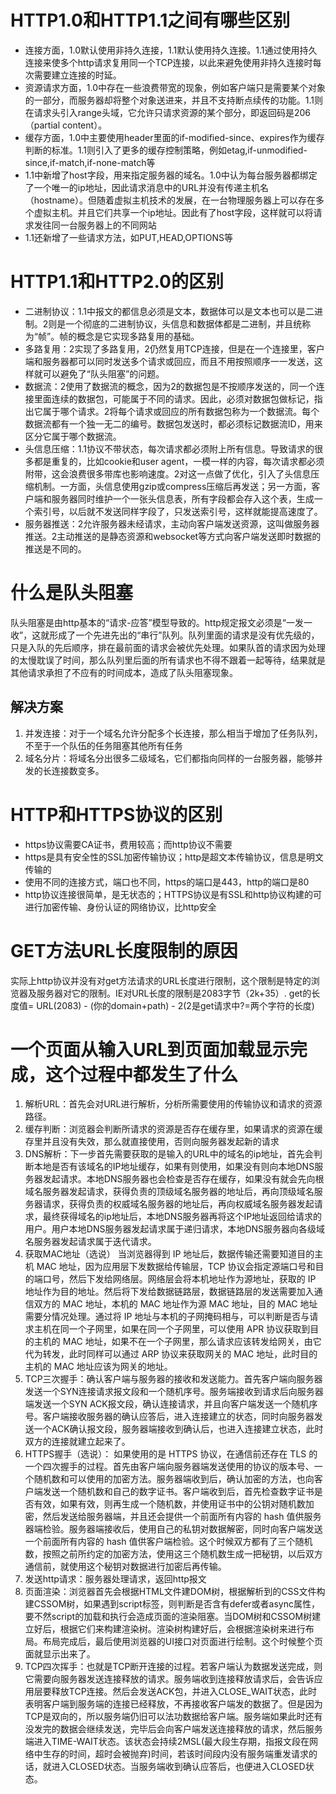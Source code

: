 # HTTP1.0和HTTP1.1之间有哪些区别
- 连接方面，1.0默认使用非持久连接，1.1默认使用持久连接。1.1通过使用持久连接来使多个http请求复用同一个TCP连接，以此来避免使用非持久连接时每次需要建立连接的时延。
- 资源请求方面，1.0中存在一些浪费带宽的现象，例如客户端只是需要某个对象的一部分，而服务器却将整个对象送进来，并且不支持断点续传的功能。1.1则在请求头引入range头域，它允许只请求资源的某个部分，即返回码是206（partial content）。
- 缓存方面，1.0中主要使用header里面的if-modified-since、expires作为缓存判断的标准。1.1则引入了更多的缓存控制策略，例如etag,if-unmodified-since,if-match,if-none-match等
- 1.1中新增了host字段，用来指定服务器的域名。1.0中认为每台服务器都绑定了一个唯一的ip地址，因此请求消息中的URL并没有传递主机名（hostname）。但随着虚拟主机技术的发展，在一台物理服务器上可以存在多个虚拟主机。并且它们共享一个ip地址。因此有了host字段，这样就可以将请求发往同一台服务器上的不同网站
- 1.1还新增了一些请求方法，如PUT,HEAD,OPTIONS等
# HTTP1.1和HTTP2.0的区别
- 二进制协议：1.1中报文的都信息必须是文本，数据体可以是文本也可以是二进制。2则是一个彻底的二进制协议，头信息和数据体都是二进制，并且统称为“帧”。帧的概念是它实现多路复用的基础。
- 多路复用：2实现了多路复用，2仍然复用TCP连接，但是在一个连接里，客户端和服务器都可以同时发送多个请求或回应，而且不用按照顺序一一发送，这样就可以避免了“队头阻塞”的问题。
- 数据流：2使用了数据流的概念，因为2的数据包是不按顺序发送的，同一个连接里面连续的数据包，可能属于不同的请求。因此，必须对数据包做标记，指出它属于哪个请求。2将每个请求或回应的所有数据包称为一个数据流。每个数据流都有一个独一无二的编号。数据包发送时，都必须标记数据流ID，用来区分它属于哪个数据流。
- 头信息压缩：1.1协议不带状态，每次请求都必须附上所有信息。导致请求的很多都是重复的，比如cookie和user agent，一模一样的内容，每次请求都必须附带，这会浪费很多带库也影响速度。2对这一点做了优化，引入了头信息压缩机制。一方面，头信息使用gzip或compress压缩后再发送；另一方面，客户端和服务器同时维护一个一张头信息表，所有字段都会存入这个表，生成一个索引号，以后就不发送同样字段了，只发送索引号，这样就能提高速度了。
- 服务器推送：2允许服务器未经请求，主动向客户端发送资源，这叫做服务器推送。2主动推送的是静态资源和websocket等方式向客户端发送即时数据的推送是不同的。
# 什么是队头阻塞
队头阻塞是由http基本的“请求-应答”模型导致的。http规定报文必须是“一发一收”，这就形成了一个先进先出的“串行”队列。队列里面的请求是没有优先级的，只是入队的先后顺序，排在最前面的请求会被优先处理。如果队首的请求因为处理的太慢耽误了时间，那么队列里后面的所有请求也不得不跟着一起等待，结果就是其他请求承担了不应有的时间成本，造成了队头阻塞现象。
## 解决方案
1. 并发连接：对于一个域名允许分配多个长连接，那么相当于增加了任务队列，不至于一个队伍的任务阻塞其他所有任务
2. 域名分片：将域名分出很多二级域名，它们都指向同样的一台服务器，能够并发的长连接数变多。
# HTTP和HTTPS协议的区别
- https协议需要CA证书，费用较高；而http协议不需要
- https是具有安全性的SSL加密传输协议；http是超文本传输协议，信息是明文传输的
- 使用不同的连接方式，端口也不同，https的端口是443，http的端口是80
- http协议连接很简单，是无状态的；HTTPS协议是有SSL和http协议构建的可进行加密传输、身份认证的网络协议，比http安全
# GET方法URL长度限制的原因
实际上http协议并没有对get方法请求的URL长度进行限制，这个限制是特定的浏览器及服务器对它的限制。IE对URL长度的限制是2083字节（2k+35）.
get的长度值= URL(2083) - (你的domain+path) - 2(2是get请求中?=两个字符的长度)
# 一个页面从输入URL到页面加载显示完成，这个过程中都发生了什么
1. 解析URL：首先会对URL进行解析，分析所需要使用的传输协议和请求的资源路径。
2. 缓存判断：浏览器会判断所请求的资源是否存在缓存里，如果请求的资源在缓存里并且没有失效，那么就直接使用，否则向服务器发起新的请求
3. DNS解析：下一步首先需要获取的是输入的URL中的域名的ip地址，首先会判断本地是否有该域名的IP地址缓存，如果有则使用，如果没有则向本地DNS服务器发起请求。本地DNS服务器也会检查是否存在缓存，如果没有就会先向根域名服务器发起请求，获得负责的顶级域名服务器的地址后，再向顶级域名服务器请求，获得负责的权威域名服务器的地址后，再向权威域名服务器发起请求，最终获得域名的ip地址后，本地DNS服务器再将这个IP地址返回给请求的用户。用户本地DNS服务器发起请求属于递归请求，本地DNS服务器向各级域名服务器发起请求属于迭代请求。
4. 获取MAC地址（选说） 当浏览器得到 IP 地址后，数据传输还需要知道目的主机 MAC 地址，因为应用层下发数据给传输层，TCP 协议会指定源端口号和目的端口号，然后下发给网络层。网络层会将本机地址作为源地址，获取的 IP 地址作为目的地址。然后将下发给数据链路层，数据链路层的发送需要加入通信双方的 MAC 地址，本机的 MAC 地址作为源 MAC 地址，目的 MAC 地址需要分情况处理。通过将 IP 地址与本机的子网掩码相与，可以判断是否与请求主机在同一个子网里，如果在同一个子网里，可以使用 APR 协议获取到目的主机的 MAC 地址，如果不在一个子网里，那么请求应该转发给网关，由它代为转发，此时同样可以通过 ARP 协议来获取网关的 MAC 地址，此时目的主机的 MAC 地址应该为网关的地址。
5. TCP三次握手：确认客户端与服务器的接收和发送能力。首先客户端向服务器发送一个SYN连接请求报文段和一个随机序号。服务端接收到请求后向服务器端发送一个SYN ACK报文段，确认连接请求，并且向客户端发送一个随机序号。客户端接收服务器的确认应答后，进入连接建立的状态，同时向服务器发送一个ACK确认报文段，服务器端接收到确认后，也进入连接建立状态，此时双方的连接就建立起来了。
6. HTTPS握手（选说）： 如果使用的是 HTTPS 协议，在通信前还存在 TLS 的一个四次握手的过程。首先由客户端向服务器端发送使用的协议的版本号、一个随机数和可以使用的加密方法。服务器端收到后，确认加密的方法，也向客户端发送一个随机数和自己的数字证书。客户端收到后，首先检查数字证书是否有效，如果有效，则再生成一个随机数，并使用证书中的公钥对随机数加密，然后发送给服务器端，并且还会提供一个前面所有内容的 hash 值供服务器端检验。服务器端接收后，使用自己的私钥对数据解密，同时向客户端发送一个前面所有内容的 hash 值供客户端检验。这个时候双方都有了三个随机数，按照之前所约定的加密方法，使用这三个随机数生成一把秘钥，以后双方通信前，就使用这个秘钥对数据进行加密后再传输。
7. 发送http请求：服务器处理请求，返回http报文
8. 页面渲染：浏览器首先会根据HTML文件建DOM树，根据解析到的CSS文件构建CSSOM树，如果遇到script标签，则判断是否含有defer或者async属性，要不然script的加载和执行会造成页面的渲染阻塞。当DOM树和CSSOM树建立好后，根据它们来构建渲染树。渲染树构建好后，会根据渲染树来进行布局。布局完成后，最后使用浏览器的UI接口对页面进行绘制。这个时候整个页面就显示出来了。
9. TCP四次挥手：也就是TCP断开连接的过程。若客户端认为数据发送完成，则它需要向服务器发送连接释放的请求。服务端收到连接释放请求后，会告诉应用层要释放TCP连接。然后会发送ACK包，并进入CLOSE_WAIT状态，此时表明客户端到服务端的连接已经释放，不再接收客户端发的数据了。但是因为TCP是双向的，所以服务端仍旧可以法功数据给客户端。服务端如果此时还有没发完的数据会继续发送，完毕后会向客户端发送连接释放的请求，然后服务端进入TIME-WAIT状态。该状态会持续2MSL(最大段生存期，指报文段在网络中生存的时间，超时会被抛弃)时间，若该时间段内没有服务端重发请求的话，就进入CLOSED状态。当服务端收到确认应答后，也便进入CLOSED状态。

